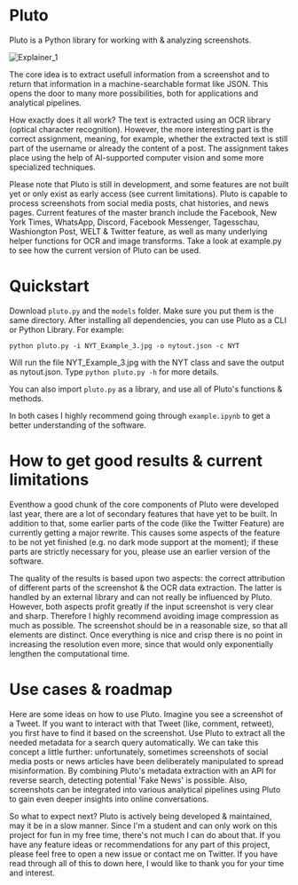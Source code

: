 # Pluto
Pluto is a Python library for working with & analyzing screenshots.

![Explainer_1](https://user-images.githubusercontent.com/60754058/119409979-62be3800-bce8-11eb-9f5c-60d623d065b3.png)

The core idea is to extract usefull information from a screenshot and to return that information in a machine-searchable format like JSON. This opens the door to many more possibilities, both for applications and analytical pipelines.

How exactly does it all work? The text is extracted using an OCR library (optical character recognition). However, the more interesting part is the correct assignment, meaning, for example, whether the extracted text is still part of the username or already the content of a post. The assignment takes place using the help of AI-supported computer vision and some more specialized techniques.

Please note that Pluto is still in development, and some features are not built yet or only exist as early access (see current limitations). Pluto is capable to process screenshots from social 
media posts, chat histories, and news pages. Current features of the master branch include the Facebook, New York Times, WhatsApp, Discord, Facebook Messenger, Tagesschau, Washiongton Post, WELT & Twitter feature, as well as many 
underlying helper functions for OCR and image transforms. Take a look at example.py to see how the current version of Pluto can be used.

# Quickstart
Download ```pluto.py``` and the ```models``` folder. Make sure you put them is the same directory. After installing all dependencies, you can use Pluto as a CLI or Python Library. For example:

```python pluto.py -i NYT_Example_3.jpg -o nytout.json -c NYT```

Will run the file NYT_Example_3.jpg with the NYT class and save the output as nytout.json. Type ```python pluto.py -h``` for more details.

You can also import ```pluto.py``` as a library, and use all of Pluto's functions & methods.

In both cases I highly recommend going through ```example.ipynb``` to get a better understanding of the software.

# How to get good results & current limitations
Eventhow a good chunk of the core components of Pluto were developed last year, there are a lot of secondary features that have yet to be built. In addition to that, some earlier parts of the code (like the Twitter Feature) are currently getting a major rewrite. This causes some aspects of the feature to be not yet finished (e.g. no dark mode support at the moment); if these parts are strictly necessary for you, please use an earlier version of the software.

The quality of the results is based upon two aspects: the correct attribution of different parts of the screenshot & the OCR data extraction. The latter is handled by an external library and can not really be influenced by Pluto.
However, both aspects profit greatly if the input screenshot is very clear and sharp. Therefore I highly recommend avoiding image compression as much as possible. The screenshot should be in a reasonable size, so that all elements are distinct. Once everything is nice and crisp there is no point in increasing the resolution even more, since that would only exponentially lengthen the computational time.

# Use cases & roadmap
Here are some ideas on how to use Pluto. Imagine you see a screenshot of a Tweet. If you want to interact with that Tweet (like, comment, retweet), you first have to find it based on the screenshot. Use Pluto to extract all the needed metadata for a search query automatically. We can take this concept a little further: unfortunately, sometimes screenshots of social media posts or news articles have been deliberately manipulated to spread misinformation. By combining Pluto's metadata extraction with an API for reverse search, detecting potential 'Fake News' is possible. Also, screenshots can be integrated into various analytical pipelines using Pluto to gain even deeper insights into online conversations.

So what to expect next? Pluto is actively being developed & maintained, may it be in a slow manner. Since I'm a student and can only work on this project for fun in my free time, there's not much I can do about that. If you have any feature ideas or recommendations for any part of this project, please feel free to open a new issue or contact me on Twitter. If you have read through all of this to down here, I would like to thank you for your time and interest.